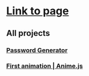 # [Link to page](https://xstiff.github.io)



## All projects
### [Password Generator](https://xstiff.github.io/generator/)
### [First animation | Anime.js](https://xstiff.github.io/animtest/)
